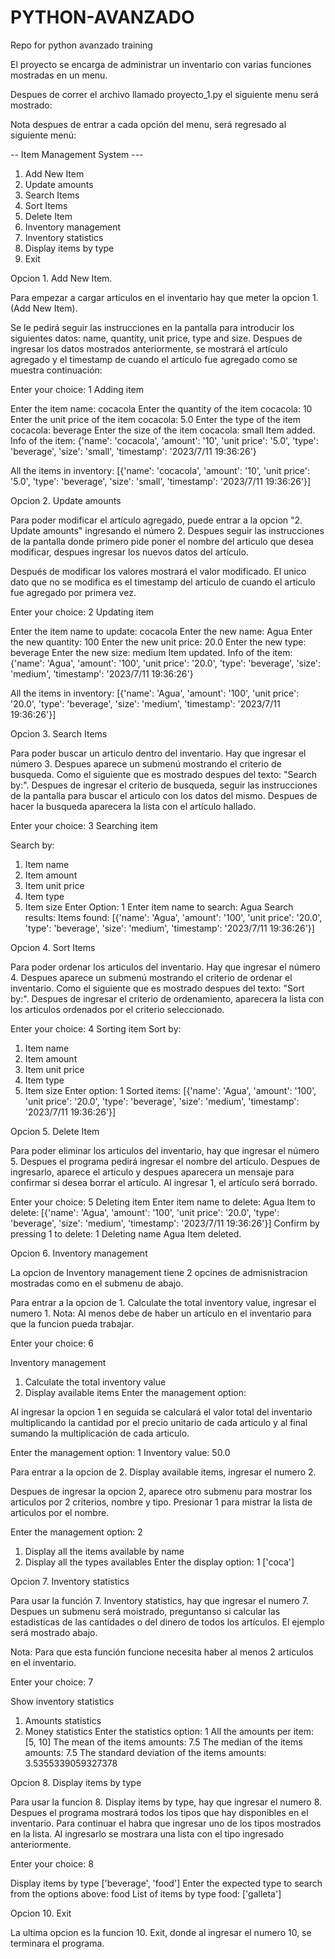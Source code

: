 # PYTHON-AVANZADO
Repo for python avanzado training

El proyecto se encarga de administrar un inventario con varias funciones mostradas en un menu.

Despues de correr el archivo llamado proyecto_1.py el siguiente menu será mostrado:

Nota despues de entrar a cada opción del menu, será regresado al siguiente menú:

-- Item Management System ---
1. Add New Item
2. Update amounts
3. Search Items
4. Sort Items
5. Delete Item
6. Inventory management
7. Inventory statistics
8. Display items by type
10. Exit


Opcion 1. Add New Item.

Para empezar a cargar artículos en el inventario hay que meter la opcion 1. (Add New Item). 

Se le pedirá seguir las instrucciones en la pantalla para introducir los siguientes datos:
name, quantity, unit price, type and size. Despues de ingresar los datos mostrados anteriormente, se mostrará el artículo agregado y el timestamp de cuando el artículo fue agregado como se muestra continuación:

Enter your choice: 1
Adding item

Enter the item name: cocacola
Enter the quantity of the item cocacola: 10
Enter the unit price of the item cocacola: 5.0
Enter the type of the item cocacola: beverage
Enter the size of the item cocacola: small
Item added.
Info of the item:  {'name': 'cocacola', 'amount': '10', 'unit price': '5.0', 'type': 'beverage', 'size': 'small', 'timestamp': '2023/7/11 19:36:26'}

All the items in inventory:  [{'name': 'cocacola', 'amount': '10', 'unit price': '5.0', 'type': 'beverage', 'size': 'small', 'timestamp': '2023/7/11 19:36:26'}]


Opcion 2. Update amounts

Para poder modificar el artículo agregado, puede entrar a la opcion "2. Update amounts" ingresando el número 2.
Despues seguir las instrucciones de la pantalla donde primero pide poner el nombre del articulo que desea modificar, despues ingresar los nuevos datos del artículo.

Después de modificar los valores mostrará el valor modificado. El unico dato que no se modifica es el timestamp del articulo de cuando el articulo fue agregado por primera vez.


Enter your choice: 2
Updating item

Enter the item name to update: cocacola
Enter the new name: Agua
Enter the new quantity: 100
Enter the new unit price: 20.0
Enter the new type: beverage
Enter the new size: medium
Item updated.
Info of the item:  {'name': 'Agua', 'amount': '100', 'unit price': '20.0', 'type': 'beverage', 'size': 'medium', 'timestamp': '2023/7/11 19:36:26'}

All the items in inventory:  [{'name': 'Agua', 'amount': '100', 'unit price': '20.0', 'type': 'beverage', 'size': 'medium', 'timestamp': '2023/7/11 19:36:26'}]

Opcion 3. Search Items

Para poder buscar un articulo dentro del inventario. Hay que ingresar el número 3. Despues aparece un submenú mostrando el criterio de busqueda. Como el siguiente que es mostrado despues del texto: "Search by:". Despues de ingresar el criterio de busqueda, seguir las instrucciones de la pantalla para buscar el articulo con los datos del mismo. Despues de hacer la busqueda aparecera la lista con el artículo hallado.


Enter your choice: 3
Searching item

Search by:
1. Item name
2. Item amount
3. Item unit price
4. Item type
5. Item size
Enter Option: 1
Enter item name to search: Agua
Search results:
Items found: [{'name': 'Agua', 'amount': '100', 'unit price': '20.0', 'type': 'beverage', 'size': 'medium', 'timestamp': '2023/7/11 19:36:26'}]

Opcion 4. Sort Items

Para poder ordenar los articulos del inventario. Hay que ingresar el número 4. Despues aparece un submenú mostrando el criterio de ordenar el inventario. Como el siguiente que es mostrado despues del texto: "Sort by:". Despues de ingresar el criterio de ordenamiento, aparecera la lista con los articulos ordenados por el criterio seleccionado.


Enter your choice: 4
Sorting item
Sort by:
1. Item name
2. Item amount
3. Item unit price
4. Item type
5. Item size
Enter option: 1
Sorted items:
[{'name': 'Agua', 'amount': '100', 'unit price': '20.0', 'type': 'beverage', 'size': 'medium', 'timestamp': '2023/7/11 19:36:26'}]


Opcion 5. Delete Item

Para poder eliminar los articulos del inventario, hay que ingresar el número 5. Despues el programa pedirá ingresar el nombre del artículo. Despues de ingresarlo, aparece el articulo y despues aparecera un mensaje para confirmar si desea borrar el artículo. Al ingresar 1, el artículo será borrado.


Enter your choice: 5
Deleting item
Enter item name to delete: Agua
Item to delete: [{'name': 'Agua', 'amount': '100', 'unit price': '20.0', 'type': 'beverage', 'size': 'medium', 'timestamp': '2023/7/11 19:36:26'}]
Confirm by pressing 1 to delete: 1
Deleting name Agua
Item deleted.

Opcion 6. Inventory management

La opcion de Inventory management tiene 2 opcines de admisnistracion mostradas como en el submenu de abajo.

Para entrar a la opcion de 1. Calculate the total inventory value, ingresar el numero 1.
Nota: Al menos debe de haber un artículo en el inventario para que la funcion pueda trabajar.


Enter your choice: 6

Inventory management
1. Calculate the total inventory value
2. Display available items
Enter the management option: 

Al ingresar la opcion 1 en seguida se calculará el valor total del inventario multiplicando la cantidad por el precio unitario de cada articulo y al final sumando la multiplicación de cada articulo.

Enter the management option: 1
Inventory value:  50.0

Para entrar a la opcion de 2. Display available items, ingresar el numero 2.

Despues de ingresar la opcion 2, aparece otro submenu para mostrar los articulos por 2 criterios, nombre y tipo. Presionar 1 para mistrar la lista de articulos por el nombre.

Enter the management option: 2
1. Display all the items available by name
2. Display all the types availables
Enter the display option: 1
['coca']


Opcion 7. Inventory statistics

Para usar la función 7. Inventory statistics, hay que ingresar el numero 7. Despues un submenu será moistrado, preguntanso si calcular las estadisticas de las cantidades o del dinero de todos los artículos. El ejemplo será mostrado abajo.

Nota: Para que esta función funcione necesita haber al menos 2 articulos en el inventario.

Enter your choice: 7

Show inventory statistics
1. Amounts statistics
2. Money statistics
Enter the statistics option: 1
All the amounts per item:  [5, 10]
The mean of the items amounts:  7.5
The median of the items amounts:  7.5
The standard deviation of the items amounts:  3.5355339059327378


Opcion 8. Display items by type

Para usar la funcion 8. Display items by type, hay que ingresar el numero 8. Despues el programa mostrará todos los tipos que hay disponibles en el inventario. Para continuar el habra que ingresar uno de los tipos mostrados en la lista. Al ingresarlo se mostrara una lista con el tipo ingresado anteriormente.

Enter your choice: 8

Display items by type
['beverage', 'food']
Enter the expected type to search from the options above: food
List of items by type food: ['galleta']


Opcion 10. Exit

La ultima opcion es la funcion 10. Exit, donde al ingresar el numero 10, se terminara el programa.

